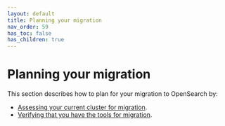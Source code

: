 ```yaml
---
layout: default
title: Planning your migration
nav_order: 59
has_toc: false
has_children: true 
---
```


# Planning your migration

This section describes how to plan for your migration to OpenSearch by:

- [Assessing your current cluster for migration]({{site.url}}{{site.baseurl}}/migration-assistant/planning-your-migration/assessing-your-cluster-for-migration/).
- [Verifying that you have the tools for migration]({{site.url}}{{site.baseurl}}/migration-assistant/planning-your-migration/verifying-migration-tools/).